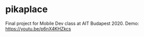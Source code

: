 # pikaplace

Final project for Mobile Dev class at AIT Budapest 2020. 
Demo: https://youtu.be/p6nX4KHZkcs
